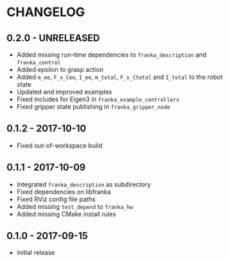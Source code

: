 # CHANGELOG

## 0.2.0 - UNRELEASED

  * Added missing run-time dependencies to `franka_description` and `franka_control`
  * Added epsilon to grasp action
  * Added `m_ee`, `F_x_Cee`, `I_ee`, `m_total`, `F_x_Ctotal` and `I_total`
    to the robot state
  * Updated and improved examples
  * Fixed includes for Eigen3 in `franka_example_controllers`
  * Fixed gripper state publishing in `franka_gripper_node`

## 0.1.2 - 2017-10-10

  * Fixed out-of-workspace build

## 0.1.1 - 2017-10-09

  * Integrated `franka_description` as subdirectory
  * Fixed dependencies on libfranka
  * Fixed RViz config file paths
  * Added missing `test_depend` to `franka_hw`
  * Added missing CMake install rules

## 0.1.0 - 2017-09-15

  * Initial release

